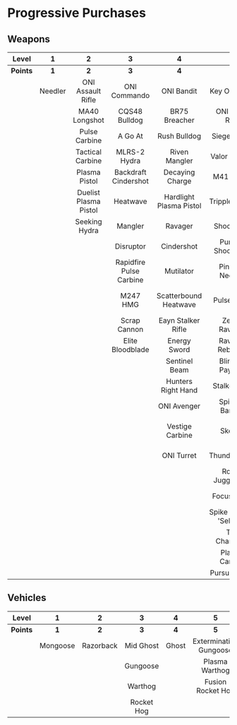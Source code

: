 # Progressive Purchases

## Weapons

| **Level**  |  **1**  |         **2**         |          **3**          |          **4**          |         **5**          |         **6**          |          **7**           |        **8**         |      **9**       |
| :--------: | :-----: | :-------------------: | :---------------------: | :---------------------: | :--------------------: | :--------------------: | :----------------------: | :------------------: | :--------------: |
| **Points** |  **1**  |         **2**         |          **3**          |          **4**          |         **5**          |         **6**          |          **7**           |        **8**         |      **9**       |
|            | Needler |   ONI Assault Rifle   |      ONI Commando       |       ONI Bandit        |      Key Of Speed      |    Striker Sidekick    |      Scions Vision       | Exterminating Frenzy | Banish Of Balaho |
|            |         |     MA40 Longshot     |      CQS48 Bulldog      |      BR75 Breacher      |    ONI Battle Rifle    |    Impact Commando     |        Headhunter        |    Volcanic Oasis    |  Scorpion Tail   |
|            |         |     Pulse Carbine     |         A Go At         |      Rush Bulldog       |      Siege Bandit      |  Cure Of The Haunted   |     The Final Token      |   Rushdown Hammer    |    Gamma Shot    |
|            |         |   Tactical Carbine    |      MLRS-2 Hydra       |      Riven Mangler      |     Valor Of Dinh      |      Rain Of War       |      Rage Of Iratus      |                      |     Valkyrie     |
|            |         |     Plasma Pistol     |  Backdraft Cindershot   |     Decaying Charge     |       M41 SPNKr        |      M41 Tracker       |   Stalker Rifle Ultra    |                      |                  |
|            |         | Duelist Plasma Pistol |        Heatwave         | Hardlight Plasma Pistol |     Tripple Threat     |     Fuel Rod SPNKr     |      Doom Of Reach       |                      |                  |
|            |         |     Seeking Hydra     |         Mangler         |         Ravager         |      Shock Rifle       |    Spartan Sandwich    |   Sentry Of Writh Kul    |                      |                  |
|            |         |                       |        Disruptor        |       Cindershot        |  Purging Shock Rifle   |    S7 Sniper Rifle     |    Diminsher of Hope     |                      |                  |
|            |         |                       | Rapidfire Pulse Carbine |        Mutilator        |    Pinpoint Needler    |   S7 Flexfire Sniper   | Overloaded Pulse Carbine |                      |                  |
|            |         |                       |        M247 HMG         |  Scatterbound Heatwave  |       Pulse Wave       |  Arcane Sentinel Beam  |          Demon           |                      |                  |
|            |         |                       |      Scrap Cannon       |   Eayn Stalker Rifle    |     Zealot Ravager     |    Phantom Assassin    |     Light Of Doisac      |                      |                  |
|            |         |                       |    Elite Bloodblade     |      Energy Sword       |    Ravager Rebound     |     Gravity Hammer     |                          |                      |                  |
|            |         |                       |                         |      Sentinel Beam      |    Blinding Payload    |   Calcine Disruptor    |                          |                      |                  |
|            |         |                       |                         |   Hunters Right Hand    |     Stalker Rifle      |      Scout Skewer      |                          |                      |                  |
|            |         |                       |                         |       ONI Avenger       |    Spire Of Barroth    |    Volatile Skewer     |                          |                      |                  |
|            |         |                       |                         |     Vestige Carbine     |         Skewer         |  Duelist Energy Sword  |                          |                      |                  |
|            |         |                       |                         |       ONI Turret        |      Thunderstorm      | Guardian Of Sanghelios |                          |                      |                  |
|            |         |                       |                         |                         |    Rogue Juggernaut    |  Convergence Bulldog   |                          |                      |                  |
|            |         |                       |                         |                         |       Focus Beam       | Unbound Plasma Pistol  |                          |                      |                  |
|            |         |                       |                         |                         | Spike Of Thav 'Sebarim |                        |                          |                      |                  |
|            |         |                       |                         |                         |      The Champion      |                        |                          |                      |                  |
|            |         |                       |                         |                         |     Plasma Cannon      |                        |                          |                      |                  |
|            |         |                       |                         |                         |     Pursuit Hydra      |                        |                          |                      |                  |

## Vehicles

| **Level**  |  **1**   |   **2**   |   **3**    | **4** |         **5**          |    **6**    |  **7**  |    **8**     |     **9**      |
| :--------: | :------: | :-------: | :--------: | :---: | :--------------------: | :---------: | :-----: | :----------: | :------------: |
| **Points** |  **1**   |   **2**   |   **3**    | **4** |         **5**          |    **6**    |  **7**  |    **8**     |     **9**      |
|            | Mongoose | Razorback | Mid Ghost  | Ghost | Extermination Gungoose | Mid Banshee |  Wasp   |    Wraith    |    Scorpion    |
|            |          |           |  Gungoose  |       |     Plasma Warthog     |             | Banshee | Phantom Wasp | Banishing Wasp |
|            |          |           |  Warthog   |       |   Fusion Rocket Hog    |             |         |              |     Dragon     |
|            |          |           | Rocket Hog |       |                        |             |         |              |                |
